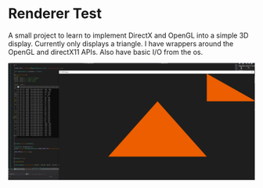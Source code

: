 # Renderer Test

A small project to learn to implement DirectX and OpenGL into a simple 3D display.
Currently only displays a triangle. I have wrappers around the OpenGL and directX11 APIs.
Also have basic I/O from the os.


![Preivew](images/display.png)

